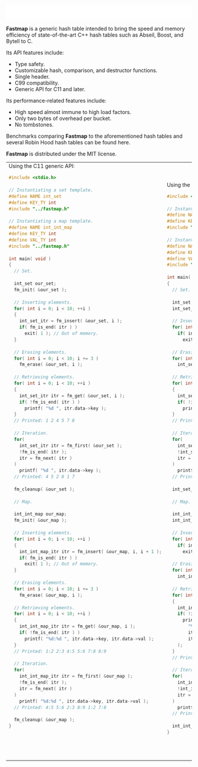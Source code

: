 <picture><img src="./header.svg" alt="Fastmap"></picture>

**Fastmap** is a generic hash table intended to bring the speed and memory efficiency of state-of-the-art C++ hash tables such as Abseil, Boost, and Bytell to C.

Its API features include:

* Type safety.
* Customizable hash, comparison, and destructor functions.
* Single header.
* C99 compatibility.
* Generic API for C11 and later.

Its performance-related features include:

* High speed almost immune to high load factors.
* Only two bytes of overhead per bucket.
* No tombstones.

Benchmarks comparing **Fastmap** to the aforementioned hash tables and several Robin Hood hash tables can be found here.

**Fastmap** is distributed under the MIT license.

<table>
<tr></tr>
<tr>
<td>
Using the C11 generic API:

```c
#include <stdio.h>

// Instantiating a set template.
#define NAME int_set
#define KEY_TY int
#include "../fastmap.h"

// Instantiating a map template.
#define NAME int_int_map
#define KEY_TY int
#define VAL_TY int
#include "../fastmap.h"

int main( void )
{
  // Set.

  int_set our_set;
  fm_init( &our_set );

  // Inserting elements.
  for( int i = 0; i < 10; ++i )
  {
    int_set_itr = fm_insert( &our_set, i );
    if( fm_is_end( itr ) )
      exit( 1 ); // Out of memory.
  }

  // Erasing elements.
  for( int i = 0; i < 10; i += 3 )
    fm_erase( &our_set, i );

  // Retrieving elements.
  for( int i = 0; i < 10; ++i )
  {
    int_set_itr itr = fm_get( &our_set, i );
    if( !fm_is_end( itr ) )
      printf( "%d ", itr.data->key );
  }
  // Printed: 1 2 4 5 7 8

  // Iteration.
  for(
  	int_set_itr itr = fm_first( &our_set );
  	!fm_is_end( itr );
  	itr = fm_next( itr )
  )
    printf( "%d ", itr.data->key );
  // Printed: 4 5 2 8 1 7

  fm_cleanup( &our_set );

  // Map.

  int_int_map our_map;
  fm_init( &our_map );

  // Inserting elements.
  for( int i = 0; i < 10; ++i )
  {
    int_int_map_itr itr = fm_insert( &our_map, i, i + 1 );
    if( fm_is_end( itr ) )
      exit( 1 ); // Out of memory.
  }

  // Erasing elements.
  for( int i = 0; i < 10; i += 3 )
    fm_erase( &our_map, i );

  // Retrieving elements.
  for( int i = 0; i < 10; ++i )
  {
    int_int_map_itr itr = fm_get( &our_map, i );
    if( !fm_is_end( itr ) )
      printf( "%d:%d ", itr.data->key, itr.data->val );
  }
  // Printed: 1:2 2:3 4:5 5:6 7:8 8:9

  // Iteration.
  for(
  	int_int_map_itr itr = fm_first( &our_map );
  	!fm_is_end( itr );
  	itr = fm_next( itr )
  )
    printf( "%d:%d ", itr.data->key, itr.data->val );
  // Printed: 4:5 5:6 2:3 8:9 1:2 7:8

  fm_cleanup( &our_map );
}






```

</td>
<td>
Using the prefixed functions available in C99 and later:

```c
#include <stdio.h>

// Instantiating a set template.
#define NAME int_set
#define KEY_TY int
#include "../fastmap.h"

// Instantiating a map template.
#define NAME int_int_map
#define KEY_TY int
#define VAL_TY int
#include "../fastmap.h"

int main( void )
{
  // Set.

  int_set our_set;
  int_set_init( &our_set );

  // Inserting elements.
  for( int i = 0; i < 10; ++i )
    if( int_set_is_end( int_set_insert( &our_set, i ) ) )
      exit( 1 ); // Out of memory.

  // Erasing elements.
  for( int i = 0; i < 10; i += 3 )
    int_set_erase( &our_set, i );

  // Retrieving elements.
  for( int i = 0; i < 10; ++i )
  {
    int_set_itr itr = int_set_get( &our_set, i );
    if( !int_set_is_end( itr ) )
      printf( "%d ", itr.data->key );
  }
  // Printed: 1 2 4 5 7 8

  // Iteration.
  for(
  	int_set_itr itr = int_set_first( &our_set );
  	!int_set_is_end( itr );
  	itr = int_set_next( itr )
  )
    printf( "%d ", itr.data->key );
  // Printed: 4 5 2 8 1 7

  int_set_cleanup( &our_set );

  // Map.

  int_int_map our_map;
  int_int_map_init( &our_map );

  // Inserting elements.
  for( int i = 0; i < 10; ++i )
    if( int_int_map_is_end( int_int_map_insert( &our_map, i, i + 1 ) ) )
      exit( 1 ); // Out of memory.

  // Erasing elements.
  for( int i = 0; i < 10; i += 3 )
    int_int_map_erase( &our_map, i );

  // Retrieving elements.
  for( int i = 0; i < 10; ++i )
  {
    int_int_map_itr itr = int_int_map_get( &our_map, i );
    if( !int_int_map_is_end( itr ) )
      printf(
      	"%d:%d ",
      	itr.data->key,
      	itr.data->val
    );
  }
  // Printed: 1:2 2:3 4:5 5:6 7:8 8:9

  // Iteration.
  for(
  	int_int_map_itr itr = int_int_map_first( &our_map );
  	!int_int_map_is_end( itr );
  	itr = int_int_map_next( itr )
  )
    printf( "%d:%d ", itr.data->key, itr.data->val );
  // Printed: 4:5 5:6 2:3 8:9 1:2 7:8

  int_int_map_cleanup( &our_map );
}
```

</td>
</tr>
</table>
